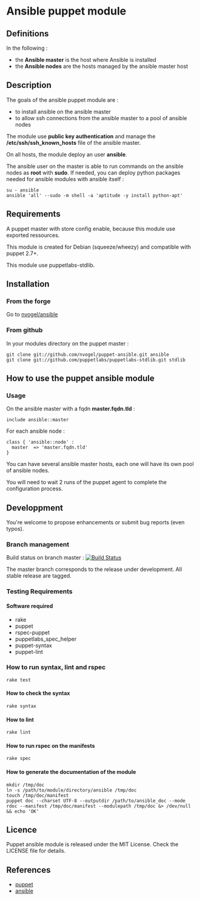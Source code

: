 # Ansible puppet module

## Definitions

In the following :

 - the **Ansible master** is the host where Ansible is installed
 - the **Ansible nodes** are the hosts managed by the ansible master host

## Description

The goals of the ansible puppet module are :

 - to install ansible on the ansible master
 - to allow ssh connections from the ansible master to a pool of ansible nodes 

The module use **public key authentication** and manage the **/etc/ssh/ssh_known_hosts** file of the ansible master.

On all hosts, the module deploy an user **ansible**.

The ansible user on the master is able to run commands on the ansible nodes as **root** with **sudo**.
If needed, you can deploy python packages needed for ansible modules with ansible itself :

    su - ansible
    ansible 'all' --sudo -m shell -a 'aptitude -y install python-apt'

## Requirements

A puppet master with store config enable, because this module use exported ressources.

This module is created for Debian (squeeze/wheezy) and compatible with puppet 2.7+.

This module use puppetlabs-stdlib.

## Installation

### From the forge

Go to [nvogel/ansible](http://forge.puppetlabs.com/nvogel/ansible)

### From github

In your modules directory on the puppet master :

    git clone git://github.com/nvogel/puppet-ansible.git ansible
    git clone git://github.com/puppetlabs/puppetlabs-stdlib.git stdlib

## How to use the puppet ansible module

### Usage

On the ansible master with a fqdn **master.fqdn.tld** :

    include ansible::master

For each ansible node :

    class { 'ansible::node' :
      master  => 'master.fqdn.tld'
    }

You can have several ansible master hosts, each one will have its own pool of ansible nodes.

You will need to wait 2 runs of the puppet agent to complete the configuration process.

## Developpment

You're welcome to propose enhancements or submit bug reports (even typos).

### Branch management

Build status on branch master : [![Build Status](https://travis-ci.org/nvogel/puppet-ansible.png?branch=master)](https://travis-ci.org/nvogel/puppet-ansible)

The master branch corresponds to the release under development.
All stable release are tagged.

### Testing Requirements

#### Software required

 - rake
 - puppet
 - rspec-puppet
 - puppetlabs_spec_helper
 - puppet-syntax
 - puppet-lint

### How to run syntax, lint and rspec

    rake test

#### How to check the syntax

    rake syntax

#### How to lint

    rake lint

#### How to run rspec on the manifests

    rake spec

#### How to generate the documentation of the module

    mkdir /tmp/doc
    ln -s /path/to/module/directory/ansible /tmp/doc
    touch /tmp/doc/manifest
    puppet doc --charset UTF-8 --outputdir /path/to/ansible_doc --mode rdoc --manifest /tmp/doc/manifest --modulepath /tmp/doc &> /dev/null && echo 'OK'

## Licence

Puppet ansible module is released under the MIT License. Check the LICENSE file for details.

## References

- [puppet](http://puppetlabs.com)
- [ansible](http://www.ansibleworks.com)
